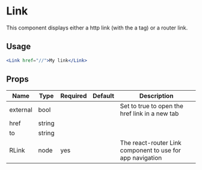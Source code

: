 # Link

This component displays either a http link (with the a tag) or a router link.

## Usage

```jsx
<Link href="//">My link</Link>
```

## Props

| Name     | Type   | Required | Default | Description                                               |
| -------- | ------ | -------- | ------- | --------------------------------------------------------- |
| external | bool   |          |         | Set to true to open the href link in a new tab            |
| href     | string |          |         |                                                           |
| to       | string |          |         |                                                           |
| RLink    | node   | yes      |         | The react-router Link component to use for app navigation |
